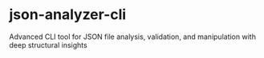 # json-analyzer-cli
Advanced CLI tool for JSON file analysis, validation, and manipulation with deep structural insights
